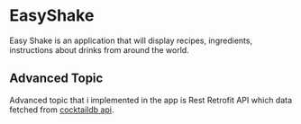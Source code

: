 # EasyShake

Easy Shake is an application that will display recipes, ingredients, instructions about drinks from around the world.

## Advanced Topic

Advanced topic that i implemented in the app is Rest Retrofit API which data fetched from [cocktaildb api](https://www.thecocktaildb.com/api.php).

